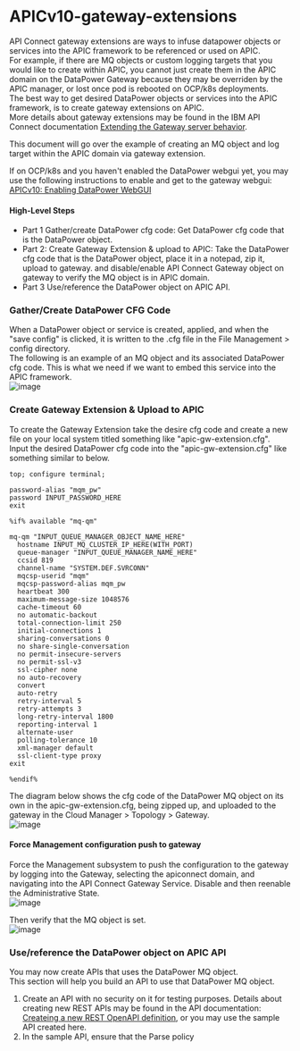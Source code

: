 # APICv10-gateway-extensions  
API Connect gateway extensions are ways to infuse datapower objects or services into the APIC framework to be referenced or used on APIC.  
For example, if there are MQ objects or custom logging targets that you would like to create within APIC, you cannot just create them in the APIC domain on the DataPower Gateway because they may be overriden by the APIC manager, or lost once pod is rebooted on OCP/k8s deployments.  
The best way to get desired DataPower objects or services into the APIC framework, is to create gateway extensions on APIC.  
More details about gateway extensions may be found in the IBM API Connect documentation [Extending the Gateway server behavior](https://www.ibm.com/docs/en/api-connect/10.0.5.x_lts?topic=environment-extending-gateway-server-behavior).  
  
This document will go over the example of creating an MQ object and log target within the APIC domain via gateway extension.  
  
If on OCP/k8s and you haven't enabled the DataPower webgui yet, you may use the following instructions to enable and get to the gateway webgui: [APICv10: Enabling DataPower WebGUI](https://github.com/ibmArtifacts/APICv10-Enabling-DataPower-WebGUI)  
  
#### High-Level Steps  
- Part 1 Gather/create DataPower cfg code: Get DataPower cfg code that is the DataPower object.  
- Part 2: Create Gateway Extension & upload to APIC: Take the DataPower cfg code that is the DataPower object, place it in a notepad, zip it, upload to gateway. and disable/enable API Connect Gateway object on gateway to verify the MQ object is in APIC domain.  
- Part 3 Use/reference the DataPower object on APIC API.  
  
### Gather/Create DataPower CFG Code  
When a DataPower object or service is created, applied, and when the "save config" is clicked, it is written to the .cfg file in the File Management > config directory.  
The following is an example of an MQ object and its associated DataPower cfg code. This is what we need if we want to embed this service into the APIC framework.  
![image](https://user-images.githubusercontent.com/66093865/231477460-e90757e9-5378-4541-87c7-093dd901291d.png)  


### Create Gateway Extension & Upload to APIC   
To create the Gateway Extension take the desire cfg code and create a new file on your local system titled something like "apic-gw-extension.cfg".  
Input the desired DataPower cfg code into the "apic-gw-extension.cfg" like something similar to below.   
```
top; configure terminal;

password-alias "mqm_pw"
password INPUT_PASSWORD_HERE
exit

%if% available "mq-qm"

mq-qm "INPUT_QUEUE_MANAGER_OBJECT_NAME_HERE"
  hostname INPUT_MQ_CLUSTER_IP_HERE(WITH_PORT)
  queue-manager "INPUT_QUEUE_MANAGER_NAME_HERE"
  ccsid 819
  channel-name "SYSTEM.DEF.SVRCONN"
  mqcsp-userid "mqm"
  mqcsp-password-alias mqm_pw
  heartbeat 300
  maximum-message-size 1048576
  cache-timeout 60
  no automatic-backout 
  total-connection-limit 250
  initial-connections 1
  sharing-conversations 0
  no share-single-conversation 
  no permit-insecure-servers 
  no permit-ssl-v3 
  ssl-cipher none
  no auto-recovery 
  convert 
  auto-retry 
  retry-interval 5
  retry-attempts 3
  long-retry-interval 1800
  reporting-interval 1
  alternate-user 
  polling-tolerance 10
  xml-manager default
  ssl-client-type proxy
exit

%endif%
```  

The diagram below shows the cfg code of the DataPower MQ object on its own in the apic-gw-extension.cfg, being zipped up, and uploaded to the gateway in the Cloud Manager > Topology > Gateway.  
![image](https://user-images.githubusercontent.com/66093865/231494587-4f44cfc5-9af5-441a-bef8-78a3c44d3554.png)  
  
#### Force Management configuration push to gateway
Force the Management subsystem to push the configuration to the gateway by logging into the Gateway, selecting the apiconnect domain, and navigating into the API Connect Gateway Service. Disable and then reenable the Administrative State.  
![image](https://user-images.githubusercontent.com/66093865/231548666-5203808e-39c8-4466-944e-78d36e8ea136.png)  
  
Then verify that the MQ object is set.  
![image](https://user-images.githubusercontent.com/66093865/231548710-731834fa-d0bc-4828-b952-f662d681f74f.png)  
  

### Use/reference the DataPower object on APIC API  
You may now create APIs that uses the DataPower MQ object.  
This section will help you build an API to use that DataPower MQ object.  

1. Create an API with no security on it for testing purposes. Details about creating new REST APIs may be found in the API documentation: [Createing a new REST OpenAPI definition](https://www.ibm.com/docs/en/api-connect/10.0.5.x_lts?topic=definition-creating-new-rest-openapi), or you may use the sample API created here.
2. In the sample API, ensure that the Parse policy 

